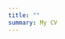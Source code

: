 ```yaml
---
title: ""
summary: My CV
---
```


<div id="adobe-dc-view" style="width: 140%; height: 600px; margin: 0 auto;transform: translateX(-12%);"></div>

<script src="https://documentcloud.adobe.com/view-sdk/viewer.js"></script>

<script type="text/javascript">
  document.addEventListener("adobe_dc_view_sdk.ready", function() { 
    var adobeDCView = new AdobeDC.View({clientId: "a966ad52c1304b5f80f2f800c2dbc9f8", divId: "adobe-dc-view", locale: "es-ES"});

    adobeDCView.previewFile({
      content: {location: {url: "/uploads/resume.pdf"}},
      metaData: {fileName: "resume.pdf"}
    }, {embedMode: "IN_LINE"});
  });
</script>

